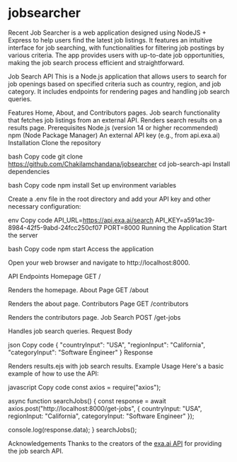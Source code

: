 # jobsearcher

Recent Job Searcher is a web application designed using NodeJS + Express to help users find the latest job listings. It features an intuitive interface for job searching, with functionalities for filtering job postings by various criteria. The app provides users with up-to-date job opportunities, making the job search process efficient and straightforward.

Job Search API
This is a Node.js application that allows users to search for job openings based on specified criteria such as country, region, and job category. It includes endpoints for rendering pages and handling job search queries.

Features
Home, About, and Contributors pages.
Job search functionality that fetches job listings from an external API.
Renders search results on a results page.
Prerequisites
Node.js (version 14 or higher recommended)
npm (Node Package Manager)
An external API key (e.g., from api.exa.ai)
Installation
Clone the repository

bash
Copy code
git clone https://github.com/Chakilamchandana/jobsearcher
cd job-search-api
Install dependencies

bash
Copy code
npm install
Set up environment variables

Create a .env file in the root directory and add your API key and other necessary configuration:

env
Copy code
API_URL=https://api.exa.ai/search
API_KEY=a591ac39-8984-42f5-9abd-24fcc250cf07
PORT=8000
Running the Application
Start the server

bash
Copy code
npm start
Access the application

Open your web browser and navigate to http://localhost:8000.

API Endpoints
Homepage
GET /

Renders the homepage.
About Page
GET /about

Renders the about page.
Contributors Page
GET /contributors

Renders the contributors page.
Job Search
POST /get-jobs

Handles job search queries.
Request Body

json
Copy code
{
"countryInput": "USA",
"regionInput": "California",
"categoryInput": "Software Engineer"
}
Response

Renders results.ejs with job search results.
Example Usage
Here's a basic example of how to use the API:

javascript
Copy code
const axios = require("axios");

async function searchJobs() {
const response = await axios.post("http://localhost:8000/get-jobs", {
countryInput: "USA",
regionInput: "California",
categoryInput: "Software Engineer"
});

console.log(response.data);
}
searchJobs();

Acknowledgements
Thanks to the creators of the [exa.ai API](https://dashboard.exa.ai/playground/search) for providing the job search API.
